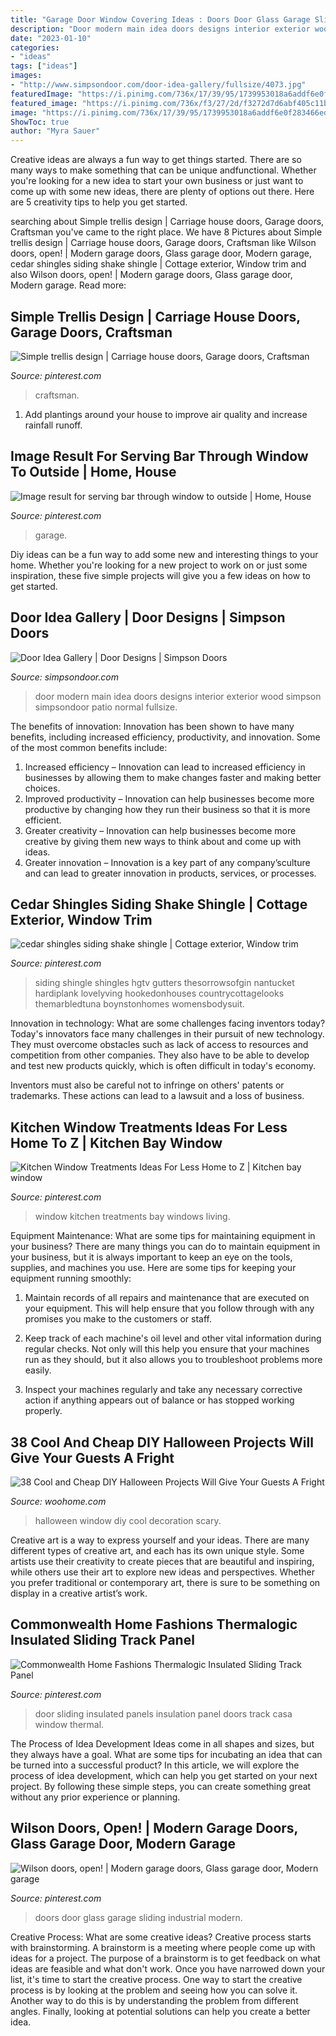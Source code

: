 ```yaml
---
title: "Garage Door Window Covering Ideas : Doors Door Glass Garage Sliding Industrial Modern"
description: "Door modern main idea doors designs interior exterior wood simpson simpsondoor patio normal fullsize"
date: "2023-01-10"
categories:
- "ideas"
tags: ["ideas"]
images:
- "http://www.simpsondoor.com/door-idea-gallery/fullsize/4073.jpg"
featuredImage: "https://i.pinimg.com/736x/17/39/95/1739953018a6addf6e0f283466ed6a0c.jpg"
featured_image: "https://i.pinimg.com/736x/f3/27/2d/f3272d7d6abf405c11bf05e8f00a7b4d.jpg"
image: "https://i.pinimg.com/736x/17/39/95/1739953018a6addf6e0f283466ed6a0c.jpg"
ShowToc: true
author: "Myra Sauer"
---
```



Creative ideas are always a fun way to get things started. There are so many ways to make something that can be unique andfunctional. Whether you're looking for a new idea to start your own business or just want to come up with some new ideas, there are plenty of options out there. Here are 5 creativity tips to help you get started.

	

		
searching about Simple trellis design | Carriage house doors, Garage doors, Craftsman you've came to the right place. We have 8 Pictures about Simple trellis design | Carriage house doors, Garage doors, Craftsman like Wilson doors, open! | Modern garage doors, Glass garage door, Modern garage, cedar shingles siding shake shingle | Cottage exterior, Window trim and also Wilson doors, open! | Modern garage doors, Glass garage door, Modern garage. Read more:
		
    
## Simple Trellis Design | Carriage House Doors, Garage Doors, Craftsman

<img loading=lazy src="https://i.pinimg.com/736x/f3/27/2d/f3272d7d6abf405c11bf05e8f00a7b4d.jpg" onerror="this.onerror=null;this.src='https://tse4.mm.bing.net/th?id=OIP.5TC6vw0-jc1cWBXp0OSkXQHaIx&amp;pid=15.1';" alt="Simple trellis design | Carriage house doors, Garage doors, Craftsman">

_Source: pinterest.com_

>craftsman. 

	

1. Add plantings around your house to improve air quality and increase rainfall runoff.

    
## Image Result For Serving Bar Through Window To Outside | Home, House

<img loading=lazy src="https://i.pinimg.com/originals/1c/15/67/1c1567f6679a8c736626b8889b47eaa0.jpg" onerror="this.onerror=null;this.src='https://tse3.mm.bing.net/th?id=OIP.ZxFO4J8pF_M35ecehcTYtAHaKO&amp;pid=15.1';" alt="Image result for serving bar through window to outside | Home, House">

_Source: pinterest.com_

>garage. 

	

Diy ideas can be a fun way to add some new and interesting things to your home. Whether you're looking for a new project to work on or just some inspiration, these five simple projects will give you a few ideas on how to get started.

    
## Door Idea Gallery | Door Designs | Simpson Doors

<img loading=lazy src="http://www.simpsondoor.com/door-idea-gallery/fullsize/4073.jpg" onerror="this.onerror=null;this.src='https://tse1.mm.bing.net/th?id=OIP.LwziJEpZRV_OOXSY_nPsOQHaLT&amp;pid=15.1';" alt="Door Idea Gallery | Door Designs | Simpson Doors">

_Source: simpsondoor.com_

>door modern main idea doors designs interior exterior wood simpson simpsondoor patio normal fullsize. 

	

The benefits of innovation:
Innovation has been shown to have many benefits, including increased efficiency, productivity, and innovation. Some of the most common benefits include: 
1. Increased efficiency – Innovation can lead to increased efficiency in businesses by allowing them to make changes faster and making better choices. 
2. Improved productivity – Innovation can help businesses become more productive by changing how they run their business so that it is more efficient. 
3. Greater creativity – Innovation can help businesses become more creative by giving them new ways to think about and come up with ideas. 
4. Greater innovation – Innovation is a key part of any company’sculture and can lead to greater innovation in products, services, or processes.

    
## Cedar Shingles Siding Shake Shingle | Cottage Exterior, Window Trim

<img loading=lazy src="https://i.pinimg.com/736x/ad/8d/90/ad8d901a35eb506280940981972be0f9.jpg" onerror="this.onerror=null;this.src='https://tse3.mm.bing.net/th?id=OIP.Dq7YM7ZvTIY6TZwMVslewAAAAA&amp;pid=15.1';" alt="cedar shingles siding shake shingle | Cottage exterior, Window trim">

_Source: pinterest.com_

>siding shingle shingles hgtv gutters thesorrowsofgin nantucket hardiplank lovelyving hookedonhouses countrycottagelooks themarbledtuna boynstonhomes womensbodysuit. 

	

Innovation in technology: What are some challenges facing inventors today?
Today's innovators face many challenges in their pursuit of new technology. They must overcome obstacles such as lack of access to resources and competition from other companies. They also have to be able to develop and test new products quickly, which is often difficult in today's economy.

Inventors must also be careful not to infringe on others' patents or trademarks. These actions can lead to a lawsuit and a loss of business.

    
## Kitchen Window Treatments Ideas For Less Home To Z | Kitchen Bay Window

<img loading=lazy src="https://i.pinimg.com/736x/17/39/95/1739953018a6addf6e0f283466ed6a0c.jpg" onerror="this.onerror=null;this.src='https://tse1.mm.bing.net/th?id=OIP.XyV-tjSrQWeMb9AEfJbNKQHaKQ&amp;pid=15.1';" alt="Kitchen Window Treatments Ideas For Less Home to Z | Kitchen bay window">

_Source: pinterest.com_

>window kitchen treatments bay windows living. 

	

Equipment Maintenance: What are some tips for maintaining equipment in your business?
There are many things you can do to maintain equipment in your business, but it is always important to keep an eye on the tools, supplies, and machines you use. Here are some tips for keeping your equipment running smoothly:
1. Maintain records of all repairs and maintenance that are executed on your equipment. This will help ensure that you follow through with any promises you make to the customers or staff.

2. Keep track of each machine's oil level and other vital information during regular checks. Not only will this help you ensure that your machines run as they should, but it also allows you to troubleshoot problems more easily.

3. Inspect your machines regularly and take any necessary corrective action if anything appears out of balance or has stopped working properly.

    
## 38 Cool And Cheap DIY Halloween Projects Will Give Your Guests A Fright

<img loading=lazy src="http://www.woohome.com/wp-content/uploads/2017/10/17-halloween-window-decoration.jpg" onerror="this.onerror=null;this.src='https://tse4.mm.bing.net/th?id=OIP.caKQg8zTAM-UOE9G6DlhvQHaLJ&amp;pid=15.1';" alt="38 Cool and Cheap DIY Halloween Projects Will Give Your Guests A Fright">

_Source: woohome.com_

>halloween window diy cool decoration scary. 

	

Creative art is a way to express yourself and your ideas. There are many different types of creative art, and each has its own unique style. Some artists use their creativity to create pieces that are beautiful and inspiring, while others use their art to explore new ideas and perspectives. Whether you prefer traditional or contemporary art, there is sure to be something on display in a creative artist’s work.

    
## Commonwealth Home Fashions Thermalogic Insulated Sliding Track Panel

<img loading=lazy src="https://i.pinimg.com/736x/6c/8b/8c/6c8b8c07463e8fe67c46c49b52b7b1be--door-insulation-door-panels.jpg" onerror="this.onerror=null;this.src='https://tse1.mm.bing.net/th?id=OIP.hOLHEAANwpeD-lGAy4Sm7AHaMU&amp;pid=15.1';" alt="Commonwealth Home Fashions Thermalogic Insulated Sliding Track Panel">

_Source: pinterest.com_

>door sliding insulated panels insulation panel doors track casa window thermal. 

	

The Process of Idea Development
Ideas come in all shapes and sizes, but they always have a goal. What are some tips for incubating an idea that can be turned into a successful product? 
In this article, we will explore the process of idea development, which can help you get started on your next project. By following these simple steps, you can create something great without any prior experience or planning.

    
## Wilson Doors, Open! | Modern Garage Doors, Glass Garage Door, Modern Garage

<img loading=lazy src="https://i.pinimg.com/736x/9e/df/68/9edf68aba335ab9a832971d6bf775b3f--industrial-door-sliding-doors.jpg" onerror="this.onerror=null;this.src='https://tse4.mm.bing.net/th?id=OIP.A9381zDNv6q7jgJB9pP5bAHaLE&amp;pid=15.1';" alt="Wilson doors, open! | Modern garage doors, Glass garage door, Modern garage">

_Source: pinterest.com_

>doors door glass garage sliding industrial modern. 

	

Creative Process: What are some creative ideas?
Creative process starts with brainstorming. A brainstorm is a meeting where people come up with ideas for a project. The purpose of a brainstorm is to get feedback on what ideas are feasible and what don't work. Once you have narrowed down your list, it's time to start the creative process.
One way to start the creative process is by looking at the problem and seeing how you can solve it. Another way to do this is by understanding the problem from different angles. Finally, looking at potential solutions can help you create a better idea.

